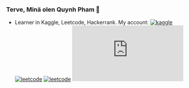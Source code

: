 
### Terve, Minä olen Quynh Pham 👋
  * Learner in Kaggle, Leetcode, Hackerrank. My account: [![kaggle](https://img.shields.io/badge/Kaggle-20BEFF?style=for-the-badge&logo=Kaggle&logoColor=white)](https://www.kaggle.com/quynhpt2) [![leetcode](https://img.shields.io/badge/-LeetCode-FFA116?style=for-the-badge&logo=LeetCode&logoColor=black)](https://leetcode.com/ttquynh-pham/) [![leetcode](https://img.shields.io/badge/-Hackerrank-2EC866?style=for-the-badge&logo=HackerRank&logoColor=white)](https://www.hackerrank.com/qpham1291) [![sql-ex.ru](http://www.sql-ex.ru/images/rate_btn/image.php?id=686859&ban=1)](http://www.sql-ex.ru/users_page.php?uid=686859) 
